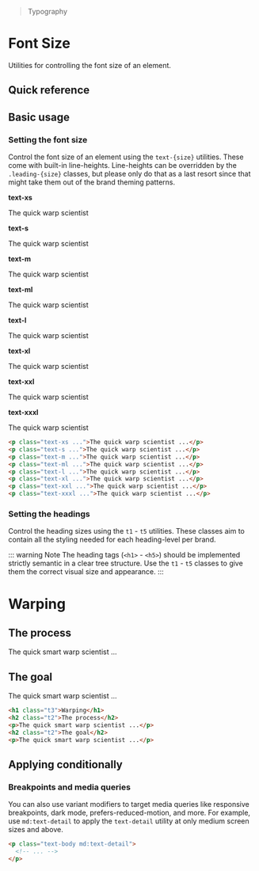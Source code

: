 > Typography

# Font Size
Utilities for controlling the font size of an element.

## Quick reference

<qr-table />

## Basic usage

### Setting the font size
Control the font size of an element using the `text-{size}` utilities.
These come with built-in line-heights.
Line-heights can be overridden by the `.leading-{size}` classes, but please only do that as a last resort since that might take them out of the brand theming patterns.

<example-container>
  <div class="ex-inner-box max-w-full s-text">
    <strong class="text-xs">text-xs</strong>
    <p class="text-xs">The quick warp scientist</p>
    <strong class="text-s">text-s</strong>
    <p class="text-s">The quick warp scientist</p>
    <strong class="text-m">text-m</strong>
    <p class="text-m">The quick warp scientist</p>
    <strong class="text-ml">text-ml</strong>
    <p class="text-ml">The quick warp scientist</p>
    <strong class="text-l">text-l</strong>
    <p class="text-l">The quick warp scientist</p>
    <strong class="text-xl">text-xl</strong>
    <p class="text-xl">The quick warp scientist</p>
    <strong class="text-xxl">text-xxl</strong>
    <p class="text-xxl">The quick warp scientist</p>
    <strong class="text-xxxl">text-xxxl</strong>
    <p class="text-xxxl">The quick warp scientist</p>
  </div>
</example-container>

```html
<p class="text-xs ...">The quick warp scientist ...</p>
<p class="text-s ...">The quick warp scientist ...</p>
<p class="text-m ...">The quick warp scientist ...</p>
<p class="text-ml ...">The quick warp scientist ...</p>
<p class="text-l ...">The quick warp scientist ...</p>
<p class="text-xl ...">The quick warp scientist ...</p>
<p class="text-xxl ...">The quick warp scientist ...</p>
<p class="text-xxxl ...">The quick warp scientist ...</p>
```

### Setting the headings

Control the heading sizes using the `t1` - `t5` utilities.
These classes aim to contain all the styling needed for each heading-level per brand.

::: warning Note
The heading tags (`<h1>` - `<h5>`) should be implemented strictly semantic in a clear tree structure.
Use the `t1` - `t5` classes to give them the correct visual size and appearance.
:::

<example-container>
  <div class="ex-inner-box max-w-full s-text">
    <h1 class="t3">Warping</h1>
    <h2 class="t2">The process</h2>
    <p>The quick smart warp scientist ...</p>
    <h2 class="t2">The goal</h2>
    <p>The quick smart warp scientist ...</p>
  </div>
</example-container>

```html
<h1 class="t3">Warping</h1>
<h2 class="t2">The process</h2>
<p>The quick smart warp scientist ...</p>
<h2 class="t2">The goal</h2>
<p>The quick smart warp scientist ...</p>
```

## Applying conditionally

### Breakpoints and media queries
You can also use variant modifiers to target media queries like responsive breakpoints, dark mode, prefers-reduced-motion, and more. For example, use `md:text-detail` to apply the `text-detail` utility at only medium screen sizes and above.

```html
<p class="text-body md:text-detail">
  <!-- ... -->
</p>
```
